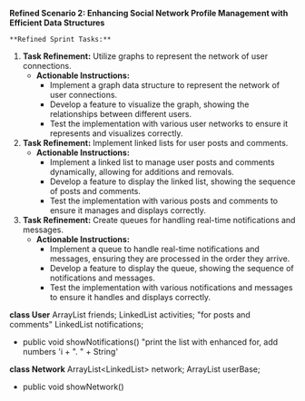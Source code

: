 **Refined Scenario 2: Enhancing Social Network Profile Management with Efficient Data Structures**

	**Refined Sprint Tasks:**

 1. **Task Refinement:** Utilize graphs to represent the network of user connections.
    - **Actionable Instructions:**
        - Implement a graph data structure to represent the network of user connections.
        - Develop a feature to visualize the graph, showing the relationships between different users.
        - Test the implementation with various user networks to ensure it represents and visualizes correctly.
 2. **Task Refinement:** Implement linked lists for user posts and comments.
    - **Actionable Instructions:**
        - Implement a linked list to manage user posts and comments dynamically, allowing for additions and removals.
        - Develop a feature to display the linked list, showing the sequence of posts and comments.
        - Test the implementation with various posts and comments to ensure it manages and displays correctly.
 3. **Task Refinement:** Create queues for handling real-time notifications and messages.
    - **Actionable Instructions:**
        - Implement a queue to handle real-time notifications and messages, ensuring they are processed in the order they arrive.
        - Develop a feature to display the queue, showing the sequence of notifications and messages.
        - Test the implementation with various notifications and messages to ensure it handles and displays correctly.



**class User**
ArrayList<User> friends;
LinkedList<String> activities; "for posts and comments"
LinkedList<String> notifications; 

+ public void showNotifications()
"print the list with enhanced for, add numbers 'i + ". " + String'





**class Network**
ArrayList<LinkedList<User>> network;
ArrayList<User> userBase;

+ public void showNetwork()